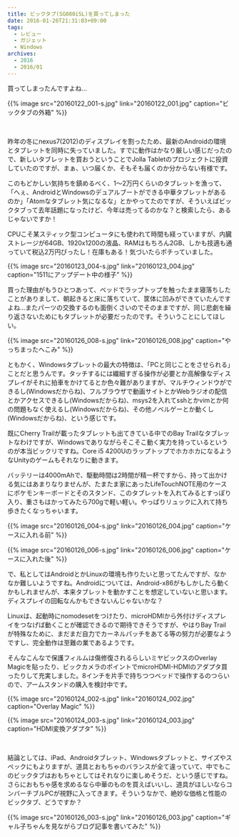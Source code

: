 ```yaml
---
title: ビックタブ(SG080iSL)を買ってしまった
date: 2016-01-26T21:31:03+09:00
tags:
  - レビュー
  - ガジェット
  - Windows
archives:
  - 2016
  - 2016/01
---
```


買ってしまったんですよね...

{{% image src="20160122_001-s.jpg" link="20160122_001.jpg" caption="ビックタブの外箱" %}}

<br>

昨年の冬にnexus7(2012)のディスプレイを割ったため、最新のAndroidの環境とタブレットを同時に失っていました。すでに動作はかなり厳しい感じだったので、新しいタブレットを買おうということでJolla Tabletのプロジェクトに投資していたのですが、まぁ、いつ届くか、そもそも届くのか分からない有様です。

このもどかしい気持ちを鎮めるべく、1～2万円くらいのタブレットを漁って、「へぇ、AndroidとWindowsのデュアルブートができる中華タブレットがあるのか」「Atomなタブレット気になるな」とかやってたのですが、そういえばビックタブって去年話題になったけど、今年は売ってるのかな？と検索したら、あるじゃないですか！

CPUこそ某スティック型コンピュータにも使われて時間も経っていますが、内臓ストレージが64GB、1920x1200の液晶、RAMはもちろん2GB、しかも技適も通っていて税込2万円ぴったし！在庫もある！気づいたらポチっていました。

{{% image src="20160123_004-s.jpg" link="20160123_004.jpg" caption="1511にアップデート中の様子" %}}

買った理由がもうひとつあって、ベッドでラップトップを触ったまま寝落ちしたことがありまして、朝起きると床に落ちていて、筐体に凹みができていたんですよね...またパーツの交換するのも面倒くさいのでそのままですが、同じ悲劇を繰り返さないためにもタブレットが必要だったのです。そういうことにしてほしい。

{{% image src="20160126_008-s.jpg" link="20160126_008.jpg" caption="やっちまったへこみ" %}}

ともかく、Windowsタブレットの最大の特徴は、「PCと同じことをさせられる」ことだと思うんです。タッチするには繊細すぎる操作が必要とか高解像なディスプレイがそれに拍車をかけてるとか色々難がありますが、マルチウィンドウができるし(Windowsだからね)、フルブラウザで動画サイトとかWebラジオの配信とかアクセスできるし(Windowsだからね)、msys2を入れてsshとかvimとか何の問題もなく使えるし(Windowsだからね)、その他ノベルゲーとか動くし(Windowsだからね)、という感じです。

既にCherry Trailが載ったタブレットも出てきている中でのBay Trailなタブレットなわけですが、Windowsでありながらそこそこ動く実力を持っているというのが本当ビックリですね。Core i5 4200UのラップトップでホカホカになるようなUnityのゲームもそれなりに動きます。

バッテリーは4000mAhで、駆動時間は2時間が精一杯ですから、持って出かける気にはあまりなりませんが、たまたま家にあったLifeTouchNOTE用のケースにポケモンキーボードとそのスタンド、このタブレットを入れてみるとすっぽり入り、重さもはかってみたら700gで軽い軽い。やっぱりリュックに入れて持ち歩きたくなっちゃいます。

{{% image src="20160126_004-s.jpg" link="20160126_004.jpg" caption="ケースに入れる前" %}}

{{% image src="20160126_006-s.jpg" link="20160126_006.jpg" caption="ケースに入れた後" %}}

で、私としてはAndroidとかLinuxの環境も作りたいと思ってたんですが、なかなか難しいようですね。Androidについては、Android-x86がもしかしたら動くかもしれませんが、本来タブレットを動かすことを想定していないと思います。ディスプレイの回転なんかもできないんじゃないかな？

Linuxは、起動時にnomodesetをつけたり、microHDMIから外付けディスプレイをつなげば動くことが確認できるので期待できそうですが、やはりBay Trailが特殊なために、まだまだ自力でカーネルパッチをあてる等の努力が必要なようですし、完全動作は至難の業であるようです。

そんなこんなで保護フィルムは傷修復されるらしいミヤビックスのOverlay Magicを貼ったり、ビックカメラのポイントでmicroHDMI-HDMIのアダプタ買ったりして充実しました。8インチを片手で持ちつつベッドで操作するのつらいので、アームスタンドの購入を検討中です。

{{% image src="20160124_002-s.jpg" link="20160124_002.jpg" caption="Overlay Magic" %}}

{{% image src="20160124_003-s.jpg" link="20160124_003.jpg" caption="HDMI変換アダプタ" %}}

<br>

結論としては、iPad、Androidタブレット、Windowsタブレットと、サイズやスペックにもよりますが、道具とおもちゃのバランスが全て違っていて、中でもこのビックタブはおもちゃとしてはそれなりに楽しめそうだ、という感じですね。さらにおもちゃ感を求めるなら中華のものを買えばいいし、道具がほしいならコンバーチブルPCが視野に入ってきます。そういうなかで、絶妙な価格と性能のビックタブ、どうですか？

{{% image src="20160126_003-s.jpg" link="20160126_003.jpg" caption="ギャル子ちゃんを見ながらブログ記事を書いてみた" %}}
